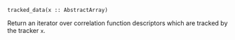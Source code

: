 ```
tracked_data(x :: AbstractArray)
```

Return an iterator over correlation function descriptors which are tracked by the tracker `x`.
